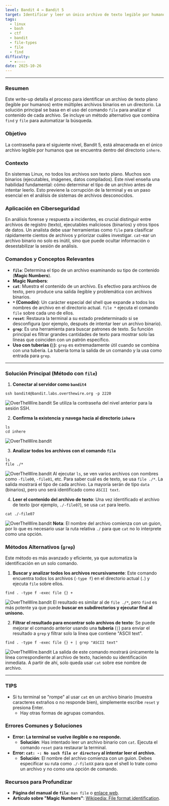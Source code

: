 ```yaml
---
level: Bandit 4 → Bandit 5
target: Identificar y leer un único archivo de texto legible por humanos en un directorio.
tags:
  - linux
  - bash
  - ctf
  - bandit
  - file-types
  - file
  - find
difficulty:
  - ★☆☆☆☆
date: 2025-10-26
---
```

---
### Resumen
Este write-up detalla el proceso para identificar un archivo de texto plano (legible por humanos) entre múltiples archivos binarios en un directorio. La solución principal se basa en el uso del comando `file` para analizar el contenido de cada archivo. Se incluye un método alternativo que combina `find` y `file` para automatizar la búsqueda.

### Objetivo
La contraseña para el siguiente nivel, Bandit 5, está almacenada en el único archivo legible por humanos que se encuentra dentro del directorio `inhere`.

### Contexto
En sistemas Linux, no todos los archivos son texto plano. Muchos son binarios (ejecutables, imágenes, datos compilados). Este nivel enseña una habilidad fundamental: cómo determinar el tipo de un archivo antes de intentar leerlo. Esto previene la corrupción de la terminal y es un paso esencial en el análisis de sistemas de archivos desconocidos.

### Aplicación en Ciberseguridad
En análisis forense y respuesta a incidentes, es crucial distinguir entre archivos de registro (texto), ejecutables maliciosos (binarios) y otros tipos de datos. Un analista debe usar herramientas como `file` para clasificar rápidamente cientos de archivos y priorizar cuáles investigar. `cat`-ear un archivo binario no solo es inútil, sino que puede ocultar información o desestabilizar la sesión de análisis.

### Comandos y Conceptos Relevantes
* **`file`**: Determina el tipo de un archivo examinando su tipo de contenido (**Magic Numbers**).
* **Magic Numbers**:
* **`cat`**: Muestra el contenido de un archivo. Es efectivo para archivos de texto, pero produce una salida ilegible y problemática con archivos binarios.
* **`*` (Comodín)**: Un carácter especial del shell que expande a todos los nombres de archivo en el directorio actual. `file *` ejecuta el comando `file` sobre cada uno de ellos.
* **`reset`**: Restaura la terminal a su estado predeterminado si se desconfigura (por ejemplo, después de intentar leer un archivo binario).
* **`grep`**: Es una herramienta para buscar patrones de texto. Su función principal es filtrar grandes cantidades de texto para mostrar solo las líneas que coinciden con un patrón específico.     
* **Uso con tuberías (`|`)**: `grep` es extremadamente útil cuando se combina con una tubería. La tubería toma la salida de un comando y la usa como entrada para `grep`.  
---

### Solución Principal (Método con `file`)

1.  **Conectar al servidor como `bandit4`**
```
ssh bandit4@bandit.labs.overthewire.org -p 2220
 ```
![OverTheWire.bandit](_assets/OverTheWire.bandit24.png)
    Se utiliza la contraseña del nivel anterior para la sesión SSH.

2.  **Confirma la existencia y navega hacia al directorio `inhere`**
```
ls 
cd inhere
```
![OverTheWire.bandit](_assets/OverTheWire.bandit23.png)

3.  **Analizar todos los archivos con el comando `file`**
```
ls
file ./*
```
![OverTheWire.bandit](_assets/OverTheWire.bandit22.png)
   Al ejecutar `ls`, se ven varios archivos con nombres como `-file00`, `-file01`, etc. Para saber cuál es de texto, se usa `file ./*`.  La salida mostrará el tipo de cada archivo. La mayoría serán de tipo `data` (binarios), pero uno será identificado como `ASCII text`.


4.  **Leer el contenido del archivo de texto**: Una vez identificado el archivo de texto (por ejemplo, `./-file07`), se usa `cat` para leerlo.

```
cat ./-file07
```
![OverTheWire.bandit](_assets/OverTheWire.bandit21.png)
	**Nota**: El nombre del archivo comienza con un guion, por lo que es necesario usar la ruta relativa `./` para que `cat` no lo interprete como una opción.

### Métodos Alternativos (`grep`)

Este método es más avanzado y eficiente, ya que automatiza la identificación en un solo comando.

1.  **Buscar y analizar todos los archivos recursivamente**: Este comando encuentra todos los archivos (`-type f`) en el directorio actual (`.`) y ejecuta `file` sobre ellos.    
```
find . -type f -exec file {} +
```
![OverTheWire.bandit](_assets/OverTheWire.bandit20.png)
    El resultado es similar al de `file ./*`, pero `find` es más potente ya que puede **buscar en subdirectorios y ejecutar find al unisono.**

2.  **Filtrar el resultado para encontrar solo archivos de texto**: Se puede mejorar el comando anterior usando una **tubería** (`|`) para enviar el resultado a `grep` y filtrar solo la línea que contiene "ASCII text".
 ```
 find . -type f -exec file {} + | grep "ASCII text"
 ```
![OverTheWire.bandit](_assets/OverTheWire.bandit25.png)
    La salida de este comando mostrará únicamente la línea correspondiente al archivo de texto, haciendo su identificación inmediata. A partir de ahí, solo queda usar `cat` sobre ese nombre de archivo.

---
### TIPS
*   Si tu terminal se "rompe" al usar `cat` en un archivo binario (muestra caracteres extraños o no responde bien), simplemente escribe `reset` y presiona Enter.
	* Hay otras formas de agrupas comandos.

### Errores Comunes y Soluciones

*   **Error: La terminal se vuelve ilegible o no responde.**
    *   **Solución**: Has intentado leer un archivo binario con `cat`. Ejecuta el comando `reset` para restaurar la terminal.
*   **Error: `cat: -: No such file or directory` al intentar leer el archivo.**
    *   **Solución**: El nombre del archivo comienza con un guion. Debes especificar su ruta como `./-fileXX` para que el shell lo trate como un archivo y no como una opción de comando.

### Recursos para Profundizar
*   **Página del manual de `file`**: `man file` o [enlace web](https://man7.org/linux/man-pages/man1/file.1.html).
*   **Artículo sobre "Magic Numbers"**: [Wikipedia: File format identification](https://en.wikipedia.org/wiki/List_of_file_signatures).

